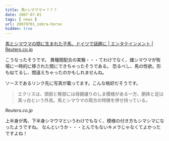 ```yaml
---
title: 馬+シマウマ＝？？？
date: 2007-07-01
tags: [ news ]
url: 20070701_zebra-horse
hidden: true
---
```

<a href="http://today.reuters.co.jp/news/articlenews.aspx?type=entertainmentNews&storyID=2007-06-29T161419Z_01_NOOTR_RTRMDNC_0_JAPAN-266661-1.xml&rpc=112">馬とシマウマの間に生まれた子馬、ドイツで話題に | エンタテインメント | Reuters.co.jp</a>

こうなったそうです。
異種間配合の実験・・・てわけでなく、雌シマウマが牧場に一時的に移された間にできちゃったそうである。
恐るべし、馬の性欲。形も似てるし、間違えちゃったのかもしれませんね。

<!--more-->
ソースであるリンク先に写真が載ってます。こんな格好だそうです。

<blockquote>エクリスは、頭部と臀部には母親譲りのしま模様がある一方、胴体と足は真っ白という外見。馬とシマウマの両方の特徴を併せ持っている。</blockquote>
<cite>Reuters.co.jp</cite>

上半身が馬、下半身シマウマというわけでもなく、模様の付き方もシマシマになったようですね。
なんというか・・・とんでもないキメラじゃなくてよかったですよね！
